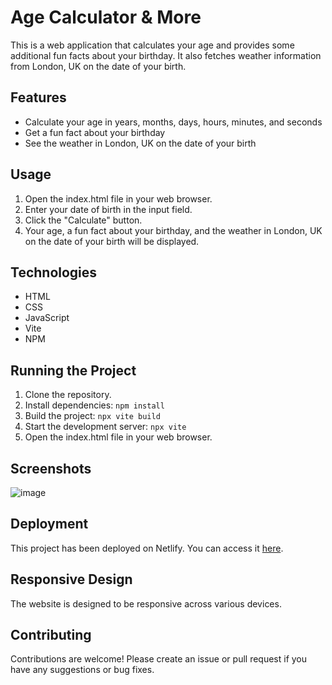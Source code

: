# Age Calculator & More

This is a web application that calculates your age and provides some additional fun facts about your birthday. It also fetches weather information from London, UK on the date of your birth.

## Features

* Calculate your age in years, months, days, hours, minutes, and seconds
* Get a fun fact about your birthday
* See the weather in London, UK on the date of your birth

## Usage

1. Open the index.html file in your web browser.
2. Enter your date of birth in the input field.
3. Click the "Calculate" button.
4. Your age, a fun fact about your birthday, and the weather in London, UK on the date of your birth will be displayed.

## Technologies

* HTML
* CSS
* JavaScript
* Vite
* NPM

## Running the Project

1. Clone the repository.
2. Install dependencies: `npm install`
3. Build the project: `npx vite build`
4. Start the development server: `npx vite`
5. Open the index.html file in your web browser.

## Screenshots

![image](https://github.com/mihirgcyborg/age-calculator-more/assets/84264406/b9325288-4436-490e-a93e-57db6f077830)

## Deployment

This project has been deployed on Netlify. You can access it [here](https://age-calculator-more.netlify.app/).

## Responsive Design

The website is designed to be responsive across various devices.

## Contributing

Contributions are welcome! Please create an issue or pull request if you have any suggestions or bug fixes.



